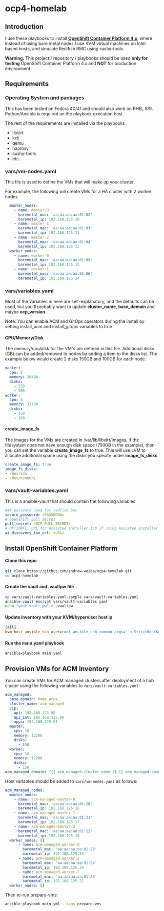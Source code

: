 ocp4-homelab
=====================
Introduction
------------
I use these playbooks to install [**OpenShift Container Platform 4.x**](https://docs.openshift.com/container-platform/4.16/installing/installing_bare_metal/preparing-to-install-on-bare-metal.html); where instead of using bare metal nodes I use KVM virtual machines on Intel based hosts, and simulate Redifish BMC using sushy-tools.


**Warning:** This project / repository / playbooks should be used **only for testing** OpenShift Container Platform 4.x and **NOT** for production environment.

Requirements
------------
### Operating System and packages
This has been tested on Fedora 40/41 and should also work on RHEL 8/9. Python/Ansible is required on the playbook execution host.

The rest of the requirements are installed via the playbooks
- libvirt
- kcli
- qemu
- haproxy
- sushy-tools
- etc..


### vars/vm-nodes.yaml
This file is used to define the VMs that will make up your cluster, 

For example, the following will create VMs for a HA cluster with 2 worker nodes

```yaml
  master_nodes:
    - name: master-0
      baremetal_mac: 'aa:aa:aa:aa:01:02'
      baremetal_ip: 192.168.125.10
    - name: master-1
      baremetal_mac: 'aa:aa:aa:aa:01:03'
      baremetal_ip: 192.168.125.11
    - name: master-2
      baremetal_mac: 'aa:aa:aa:aa:01:04'
      baremetal_ip: 192.168.125.12
  worker_nodes:
    - name: worker-0
      baremetal_mac: 'aa:aa:aa:aa:01:05'
      baremetal_ip: 192.168.125.13
    - name: worker-1
      baremetal_mac: 'aa:aa:aa:aa:01:06'
      baremetal_ip: 192.168.125.14
```

### vars/variables.yaml
Most of the variables in here are self-explanatory, and the defaults can be used, but you'll probably want to update **cluster_name**, **base_domain** and maybe **ocp_version**. 

Note: You can enable ACM and GitOps operators during the install by setting install_acm and install_gitops variables to true

#### CPU/Memory/Disk

The memory/cpu/disk for the VM's are defined in this file. Additional disks (GB) can be added/removed to nodes by adding a item to the disks list. The example below would create 2 disks 150GB and 100GB for each node.

```yaml
master:
  cpu: 8
  memory: 20408
  disks: 
    - 150
    - 100
worker:
  cpu: 8
  memory: 32768
  disks: 
    - 150
    - 100
```

#### create_image_fs

The images for the VMs are created in /var/lib/libvirt/images, if the filesystem does not have enough disk space (750GB in the example), then you can set the variable **create_image_fs** to true. 
This will use LVM to allocate additional space using the disks you specify under **image_fs_disks**

```yaml
create_image_fs: true
image_fs_disks:
- /dev/sda
- /dev/nvme0n1
```

### vars/vault-variables.yaml

This is a ansible-vault that should contain the following variables  
```yaml
### password used for redfish bmc
secure_password: <PASSWORD>
# openshift pull secret
pull_secret: <OCP_PULL_SECRET>
# OPTIONAL: URL for Assisted Installer ISO if using Assisted Installer method instead of agent
ai_discovery_iso_url: <URL>
```

Install OpenShift Container Platform
--------------------------------
#### Clone this repo
```bash
git clone https://github.com/andrew-weida/ocp4-homelab.git
cd ocp4-homelab
```

#### Create the vault and .vaultpw file
```bash
cp vars/vault-variables.yaml.sample vars/vault-variables.yaml
ansible-vault encrypt vars/vault-variables.yaml
echo "your vault pw" > .vaultpw
```


#### Update inventory with your KVM/hypervisor host ip
```ini
[all]
kvm_host ansible_ssh_user=root ansible_ssh_common_args='-o StrictHostKeyChecking=no -o UserKnownHostsFile=/dev/null' ansible_host=<KVM_HOST_IP>

```
#### Run the main.yaml playbook

```bash
ansible-playbook main.yaml
```

Provision VMs for ACM Inventory
--------------------------------
You can create VMs for ACM managed clusters after deployment of a hub cluster using the following variables to  `vars/vault-variables.yaml`:

```yaml
acm_managed:
  base_domain: home.arpa
  cluster_name: acm-managed
  vip:
    api: 192.168.125.90
    api_int: 192.168.125.90
    apps: 192.168.125.91
  master:
    cpu: 16
    memory: 12288
    disks: 
      - 150
  worker:
    cpu: 16
    memory: 12288
    disks: 
      - 150
acm_managed_domain: "{{ acm_managed.cluster_name }}.{{ acm_managed.base_domain }}"
```
Host variables should be added to `vars/vm-nodes.yaml` as follows:

```yaml
acm_managed_nodes:
  master_nodes:
    - name: acm-managed-master-0
      baremetal_mac: 'aa:aa:aa:aa:01:20'
      baremetal_ip: 192.168.125.16
    - name: acm-managed-master-1
      baremetal_mac: 'aa:aa:aa:aa:01:21'
      baremetal_ip: 192.168.125.17
    - name: acm-managed-master-2
      baremetal_mac: 'aa:aa:aa:aa:01:22'
      baremetal_ip: 192.168.125.18
  worker_nodes: []
      - name: acm-managed-worker-0
        baremetal_mac: 'aa:aa:aa:aa:01:23'
        baremetal_ip: 192.168.125.19
      - name: acm-managed-worker-2
        baremetal_mac: 'aa:aa:aa:aa:01:24'
        baremetal_ip: 192.168.125.20
      - name: acm-managed-worker-2
        baremetal_mac: 'aa:aa:aa:aa:01:25'
        baremetal_ip: 192.168.125.21
  worker_nodes: []
```

Then re-run prepare-vms:

```bash
ansible-playbook main.yml --tags prepare-vms
```